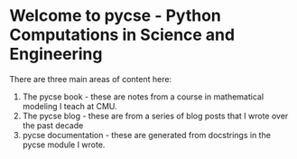 # Welcome to pycse - Python Computations in Science and Engineering

There are three main areas of content here:

1. The pycse book - these are notes from a course in mathematical modeling I teach at CMU.
2. The pycse blog - these are from a series of blog posts that I wrote over the past decade
3. pycse documentation - these are generated from docstrings in the pycse module I wrote.




```{tableofcontents}
```
